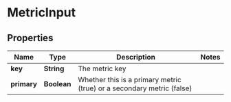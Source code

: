 

# MetricInput


## Properties

| Name | Type | Description | Notes |
|------------ | ------------- | ------------- | -------------|
|**key** | **String** | The metric key |  |
|**primary** | **Boolean** | Whether this is a primary metric (true) or a secondary metric (false) |  |




